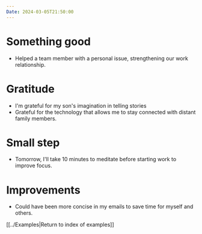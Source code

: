 ```yaml
---
Date: 2024-03-05T21:50:00
---
```


# Something good

- Helped a team member with a personal issue, strengthening our work relationship.

# Gratitude

- I'm grateful for my son's imagination in telling stories
- Grateful for the technology that allows me to stay connected with distant family members.

# Small step

- Tomorrow, I'll take 10 minutes to meditate before starting work to improve focus.

# Improvements

- Could have been more concise in my emails to save time for myself and others.

[[../Examples|Return to index of examples]]